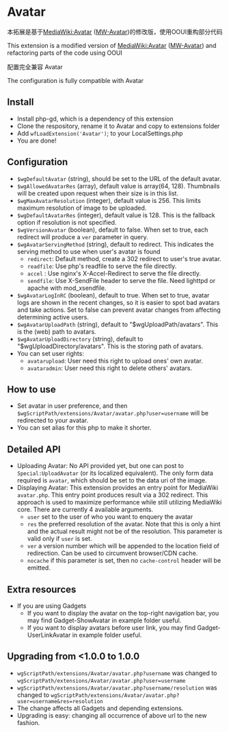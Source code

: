 # Avatar

本拓展是基于[MediaWiki:Avatar](https://www.mediawiki.org/wiki/Extension:Avatar) ([MW-Avatar](https://github.com/nbdd0121/MW-Avatar))的修改版，使用OOUI重构部分代码

This extension is a modified version of [MediaWiki:Avatar](https://www.mediawiki.org/wiki/Extension:Avatar) ([MW-Avatar](https://github.com/nbdd0121/MW-Avatar)) and refactoring parts of the code using OOUI

配置完全兼容 Avatar

The configuration is fully compatible with Avatar


<!-- Yet another avatar architecture for MediaWiki

**Note.** There are API changes when upgrading 0.9.2 to 1.0.0. The change is very likely to break your site. See section below for details. -->

## Install
* Install php-gd, which is a dependency of this extension
* Clone the respository, rename it to Avatar and copy to extensions folder
* Add `wfLoadExtension('Avatar')`; to your LocalSettings.php
* You are done!

## Configuration
* `$wgDefaultAvatar` (string), should be set to the URL of the default avatar.
* `$wgAllowedAvatarRes` (array), default value is array(64, 128). Thumbnails will be created upon request when their size is in this list.
* `$wgMaxAvatarResolution` (integer), default value is 256. This limits maximum resolution of image to be uploaded.
* `$wgDefaultAvatarRes` (integer), default value is 128. This is the fallback option if resolution is not specified.
* `$wgVersionAvatar` (boolean), default to false. When set to true, each redirect will produce a `ver` parameter in query.
* `$wgAvatarServingMethod` (string), default to redirect. This indicates the serving method to use when user's avatar is found
	* `redirect`: Default method, create a 302 redirect to user's true avatar.
	* `readfile`: Use php's readfile to serve the file directly.
	* `accel`   : Use nginx's X-Accel-Redirect to serve the file directly.
	* `sendfile`: Use X-SendFile header to serve the file. Need lighttpd or apache with mod_xsendfile.
* `$wgAvatarLogInRC` (boolean), default to true. When set to true, avatar logs are shown in the recent changes, so it is easier to spot bad avatars and take actions. Set to false can prevent avatar changes from affecting determining active users.
* `$wgAvatarUploadPath` (string), default to "$wgUploadPath/avatars". This is the (web) path to avatars.
* `$wgAvatarUploadDirectory` (string), default to "$wgUploadDirectory/avatars". This is the storing path of avatars.
* You can set user rights: 
	* `avatarupload`: User need this right to upload ones' own avatar.
	* `avataradmin`: User need this right to delete others' avatars.

## How to use
* Set avatar in user preference, and then `$wgScriptPath/extensions/Avatar/avatar.php?user=username` will be redirected to your avatar.
* You can set alias for this php to make it shorter.
 
## Detailed API
* Uploading Avatar: No API provided yet, but one can post to `Special:UploadAvatar` (or its localized equivalent). The only form data required is `avatar`, which should be set to the data uri of the image.
* Displaying Avatar: This extension provides an entry point for MediaWiki `avatar.php`. This entry point produces result via a 302 redirect. This approach is used to maximize performance while still utilizing MediaWiki core. There are currently 4 available arguments.
    * `user` set to the user of who you want to enquery the avatar
    * `res` the preferred resolution of the avatar. Note that this is only a hint and the actual result might not be of the resolution. This parameter is valid only if `user` is set.
    * `ver` a version number which will be appended to the location field of redirection. Can be used to circumvent browser/CDN cache.
    * `nocache` if this parameter is set, then no `cache-control` header will be emitted.

## Extra resources
* If you are using Gadgets
    * If you want to display the avatar on the top-right navigation bar, you may find Gadget-ShowAvatar in example folder useful.
    * If you want to display avatars before user link, you may find Gadget-UserLinkAvatar in example folder useful.

## Upgrading from <1.0.0 to 1.0.0
* `wgScriptPath/extensions/Avatar/avatar.php?username` was changed to `wgScriptPath/extensions/Avatar/avatar.php?user=username`
* `wgScriptPath/extensions/Avatar/avatar.php?username/resolution` was changed to `wgScriptPath/extensions/Avatar/avatar.php?user=username&res=resolution`
* The change affects all Gadgets and depending extensions.
* Upgrading is easy: changing all occurrence of above url to the new fashion.
